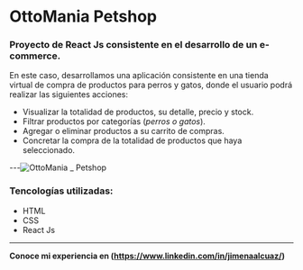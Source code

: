 # **OttoMania** Petshop

### Proyecto de **React Js** consistente en el desarrollo de un e-commerce.

En este caso, desarrollamos una aplicación consistente en una tienda virtual de compra de productos para perros y gatos, donde el usuario podrá realizar las siguientes acciones:

* Visualizar la totalidad de productos, su detalle, precio y stock.
* Filtrar productos por categorías (_perros o gatos_).
* Agregar o eliminar productos a su carrito de compras.
* Concretar la compra de la totalidad de productos que haya seleccionado.

---![OttoMania _ Petshop](https://user-images.githubusercontent.com/113145805/219655775-e788c24e-f77c-43cb-9f16-4d6b69ec9bac.gif)


### **Tencologías utilizadas:**
* HTML
* CSS
* React Js

---


**Conoce mi experiencia en (https://www.linkedin.com/in/jimenaalcuaz/)**



